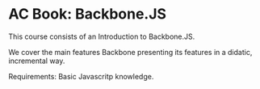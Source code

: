 # AC Book: Backbone.JS

This course consists of an Introduction to Backbone.JS.

We cover the main features Backbone presenting its features in a didatic, incremental way.

Requirements: Basic Javascritp knowledge.

